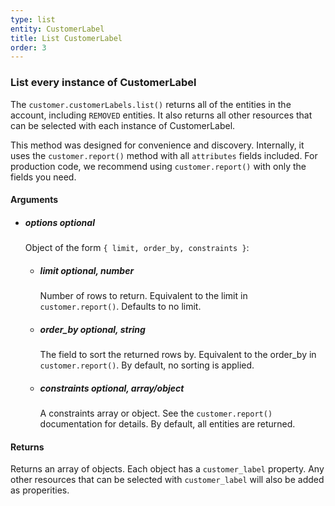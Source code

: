 ```yaml
---
type: list
entity: CustomerLabel 
title: List CustomerLabel 
order: 3
---
```


### List every instance of CustomerLabel 


The `customer.customerLabels.list()` returns all of the entities in the account, including `REMOVED` entities. It also returns all other resources that can be selected with each instance of CustomerLabel.

This method was designed for convenience and discovery. Internally, it uses the `customer.report()` method with all `attributes` fields included. For production code, we recommend using `customer.report()` with only the fields you need.


#### Arguments

-   ##### options _optional_
    Object of the form `{ limit, order_by, constraints }`:
    -   ##### limit _optional, number_
        Number of rows to return. Equivalent to the limit in `customer.report()`. Defaults to no limit.
    -   ##### order_by _optional, string_
        The field to sort the returned rows by. Equivalent to the order_by in `customer.report()`. By default, no sorting is applied.
    -   ##### constraints _optional, array/object_
        A constraints array or object. See the `customer.report()` documentation for details. By default, all entities are returned.


#### Returns

Returns an array of objects.
Each object has a `customer_label` property. Any other resources that can be selected with `customer_label` will also be added as properities.
